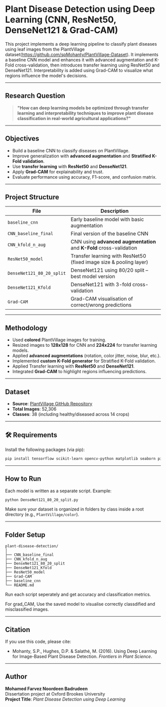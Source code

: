 
# Plant Disease Detection using Deep Learning (CNN, ResNet50, DenseNet121 & Grad-CAM)

This project implements a deep learning pipeline to classify plant diseases using leaf images from the PlantVillage dataset(https://github.com/spMohanty/PlantVillage-Dataset). It implements a baseline CNN model and enhances it with advanced augmentation and K-Fold cross-validation, then introduces transfer learning using ResNet50 and DenseNet121. Interpretability is added using Grad-CAM to visualize what regions influence the model's decisions.

---

## Research Question

> **"How can deep learning models be optimized through transfer learning and interpretability techniques to improve plant disease classification in real-world agricultural applications?"**

---

## Objectives

- Build a baseline CNN to classify diseases on PlantVillage.
- Improve generalization with **advanced augmentation** and **Stratified K-Fold validation**.
- Use **transfer learning** with **ResNet50** and **DenseNet121**.
- Apply **Grad-CAM** for explainability and trust.
- Evaluate performance using accuracy, F1-score, and confusion matrix.

---

##  Project Structure

| File                          | Description |
|-------------------------------|-------------|
| `baseline_cnn`               | Early baseline model with basic augmentation |
| `CNN_baseline_final`         | Final version of the baseline CNN |
| `CNN_kfold_n_aug`           | CNN using **advanced augmentation** and **K-Fold** cross-validation |
| `ResNet50_model`             | Transfer learning with ResNet50 (fixed image size & pooling layer) |
| `DenseNet121_80_20_split`    | DenseNet121 using 80/20 split – best model version |
| `DenseNet121_Kfold`          | DenseNet121 with 3-fold cross-validation |
| `Grad-CAM`                   | Grad-CAM visualisation of correct/wrong predictions |

---

## Methodology

- Used **colored** PlantVillage images for training.
- Resized images to **128x128** for CNN and **224x224** for transfer learning models.
- Applied **advanced augmentations** (rotation, color jitter, noise, blur, etc.).
- Implemented **custom K-Fold generator** for Stratified K-Fold validation.
- Applied Transfer learning with **ResNet50** and **DenseNet121**.
- Integrated **Grad-CAM** to highlight regions influencing predictions.

---

## Dataset

- **Source**: [PlantVillage GitHub Repository](https://github.com/spMohanty/PlantVillage-Dataset)
- **Total Images**: 52,306
- **Classes**: 38 (including healthy/diseased across 14 crops)

---

## 🛠️ Requirements

Install the following packages (via pip):

```bash
pip install tensorflow scikit-learn opencv-python matplotlib seaborn pillow
```

---

## How to Run

Each model is written as a separate script. Example:

```bash
python DenseNet121_80_20_split.py
```

Make sure your dataset is organized in folders by class inside a root directory (e.g., `PlantVillage/color`).

---

## Folder Setup

```
plant-disease-detection/
│
├── CNN_baseline_final
├── CNN_kfold_n_aug
├── DenseNet121_80_20_split
├── DenseNet121_Kfold
├── ResNet50_model
├── Grad-CAM
├── baseline_cnn
└── README.md
```

Run each script seperately and get accuracy and classification metrics.

For grad_CAM, Use the saved model to visualise correctly classdified and misclassified images.

---

## Citation

If you use this code, please cite:

- Mohanty, S.P., Hughes, D.P. & Salathé, M. (2016). Using Deep Learning for Image-Based Plant Disease Detection. *Frontiers in Plant Science*.
---

## Author

 **Mohamed Farvez Noordeen Badrudeen**  
Dissertation project at Oxford Brookes University  
**Project Title**: *Plant Disease Detection using Deep Learning*
